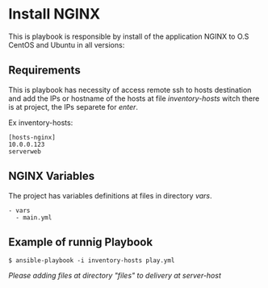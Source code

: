 Install NGINX
=========

This is playbook is responsible by install of the application NGINX to O.S CentOS and Ubuntu in all versions:


Requirements
------------

This is playbook has necessity of access remote ssh to hosts destination and add the IPs or hostname of the hosts at file *inventory-hosts* witch there is at  project, the IPs separete for *enter*.

Ex inventory-hosts:
```
[hosts-nginx]
10.0.0.123
serverweb
```

NGINX Variables
--------------

The project has variables definitions at files in directory *vars*.

    - vars
      - main.yml

Example of runnig Playbook
----------------

```
$ ansible-playbook -i inventory-hosts play.yml
```
*Please adding files at directory "files" to delivery at server-host*